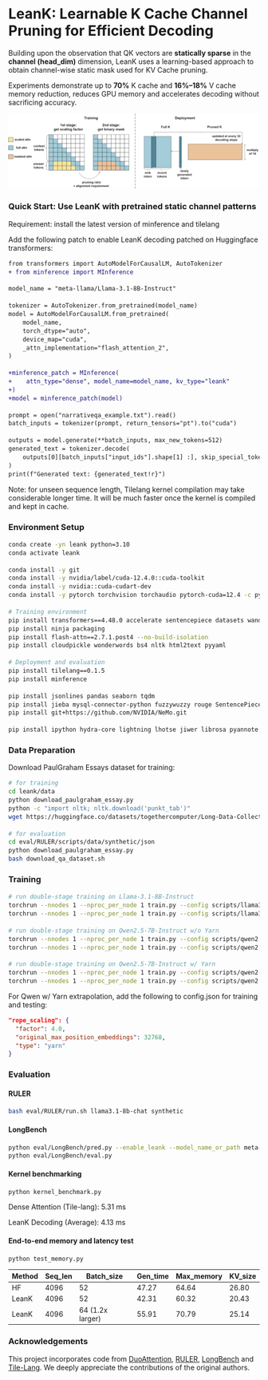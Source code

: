 # LeanK: Learnable K Cache Channel Pruning for Efficient Decoding

Building upon the observation that QK vectors are **statically sparse** in the **channel (head_dim)** dimension, LeanK uses a learning-based approach to obtain channel-wise static mask used for KV Cache pruning. 

Experiments demonstrate up to **70%** K cache and **16%–18%** V cache memory reduction, reduces GPU memory and accelerates decoding without sacrificing accuracy.

<p align="center">
  <img src="./assets/leank_method.png"=width="700">
</p>


### Quick Start: Use LeanK with pretrained static channel patterns

Requirement: install the latest version of minference and tilelang

Add the following patch to enable LeanK decoding patched on Huggingface transformers: 

```diff
from transformers import AutoModelForCausalLM, AutoTokenizer
+ from minference import MInference

model_name = "meta-llama/Llama-3.1-8B-Instruct"

tokenizer = AutoTokenizer.from_pretrained(model_name)
model = AutoModelForCausalLM.from_pretrained(
    model_name,
    torch_dtype="auto",
    device_map="cuda",
    _attn_implementation="flash_attention_2",
)

+minference_patch = MInference(
+    attn_type="dense", model_name=model_name, kv_type="leank"
+)
+model = minference_patch(model)

prompt = open("narrativeqa_example.txt").read()
batch_inputs = tokenizer(prompt, return_tensors="pt").to("cuda")

outputs = model.generate(**batch_inputs, max_new_tokens=512)
generated_text = tokenizer.decode(
    outputs[0][batch_inputs["input_ids"].shape[1] :], skip_special_tokens=True
)
print(f"Generated text: {generated_text!r}")
```

Note: for unseen sequence length, Tilelang kernel compilation may take considerable longer time. It will be much faster once the kernel is compiled and kept in cache. 

### Environment Setup

```bash
conda create -yn leank python=3.10
conda activate leank

conda install -y git
conda install -y nvidia/label/cuda-12.4.0::cuda-toolkit
conda install -y nvidia::cuda-cudart-dev
conda install -y pytorch torchvision torchaudio pytorch-cuda=12.4 -c pytorch -c nvidia

# Training environment
pip install transformers==4.48.0 accelerate sentencepiece datasets wandb zstandard matplotlib huggingface_hub==0.25.2
pip install ninja packaging
pip install flash-attn==2.7.1.post4 --no-build-isolation
pip install cloudpickle wonderwords bs4 nltk html2text pyyaml

# Deployment and evaluation
pip install tilelang==0.1.5
pip install minference

pip install jsonlines pandas seaborn tqdm 
pip install jieba mysql-connector-python fuzzywuzzy rouge SentencePiece 
pip install git+https://github.com/NVIDIA/NeMo.git 

pip install ipython hydra-core lightning lhotse jiwer librosa pyannote.core pyannote-core webdataset editdistance pyannote.metrics tenacity 
```


### Data Preparation
Download PaulGraham Essays dataset for training:

```bash
# for training
cd leank/data
python download_paulgraham_essay.py 
python -c "import nltk; nltk.download('punkt_tab')"
wget https://huggingface.co/datasets/togethercomputer/Long-Data-Collections/resolve/main/fine-tune/booksum.jsonl.zst

# for evaluation
cd eval/RULER/scripts/data/synthetic/json 
python download_paulgraham_essay.py 
bash download_qa_dataset.sh 
```

### Training

```bash
# run double-stage training on Llama-3.1-8B-Instruct
torchrun --nnodes 1 --nproc_per_node 1 train.py --config scripts/llama3.1-8b.yaml
torchrun --nnodes 1 --nproc_per_node 1 train.py --config scripts/llama3.1-8b.yaml --stage2 

# run double-stage training on Qwen2.5-7B-Instruct w/o Yarn
torchrun --nnodes 1 --nproc_per_node 1 train.py --config scripts/qwen2.5-7b-yarn.yaml
torchrun --nnodes 1 --nproc_per_node 1 train.py --config scripts/qwen2.5-7b-yarn.yaml --stage2 

# run double-stage training on Qwen2.5-7B-Instruct w/ Yarn
torchrun --nnodes 1 --nproc_per_node 1 train.py --config scripts/qwen2.5-7b.yaml
torchrun --nnodes 1 --nproc_per_node 1 train.py --config scripts/qwen2.5-7b.yaml --stage2 
```

For Qwen w/ Yarn extrapolation, add the following to config.json for training and testing: 

```json
"rope_scaling": {
  "factor": 4.0,
  "original_max_position_embeddings": 32768,
  "type": "yarn"
}
```

### Evaluation

#### RULER

```bash
bash eval/RULER/run.sh llama3.1-8b-chat synthetic
```

#### LongBench

```bash
python eval/LongBench/pred.py --enable_leank --model_name_or_path meta-llama/Meta-Llama-3.1-8B-Instruct
python eval/LongBench/eval.py
```

#### Kernel benchmarking

```bash
python kernel_benchmark.py
```

Dense Attention (Tile-lang): 5.31 ms

LeanK Decoding (Average): 4.13 ms

#### End-to-end memory and latency test

```bash
python test_memory.py
```

| Method | Seq_len | Batch_size | Gen_time | Max_memory | KV_size |
| --- | --- | --- | --- | --- | --- | 
| HF | 4096 | 52 | 47.27 | 64.64 | 26.80 |
| LeanK | 4096 | 52 | 42.31 | 60.32 | 20.43 |
| LeanK | 4096 | 64 (1.2x larger) | 55.91 | 70.79 | 25.14 |


### Acknowledgements

This project incorporates code from [DuoAttention](https://github.com/mit-han-lab/duo-attention), [RULER](https://github.com/NVIDIA/RULER), [LongBench](https://github.com/THUDM/LongBench) and [Tile-Lang](https://github.com/tile-ai/tilelang). We deeply appreciate the contributions of the original authors.


